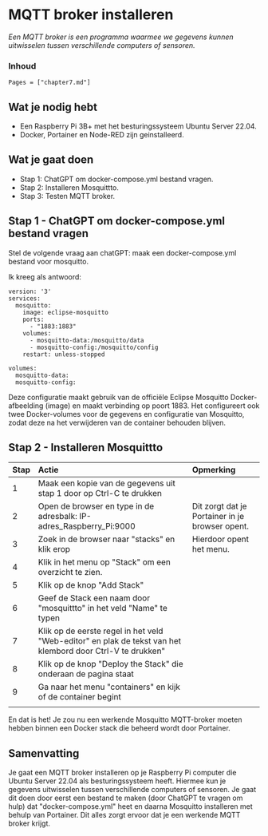 # MQTT broker installeren

*Een MQTT broker is een programma waarmee we gegevens kunnen uitwisselen tussen verschillende computers of sensoren.*

### Inhoud

```@contents
Pages = ["chapter7.md"]
```

## Wat je nodig hebt

- Een Raspberry Pi 3B+ met het besturingssysteem Ubuntu Server 22.04.
- Docker, Portainer en Node-RED zijn geinstalleerd.

## Wat je gaat doen

- Stap 1: ChatGPT om docker-compose.yml bestand vragen.
- Stap 2: Installeren Mosquittto.
- Stap 3: Testen MQTT broker.

## Stap 1 - ChatGPT om docker-compose.yml bestand vragen

Stel de volgende vraag aan chatGPT: maak een docker-compose.yml bestand voor mosquitto.

Ik kreeg als antwoord:

```
version: '3'
services:
  mosquitto:
    image: eclipse-mosquitto
    ports:
      - "1883:1883"
    volumes:
      - mosquitto-data:/mosquitto/data
      - mosquitto-config:/mosquitto/config
    restart: unless-stopped

volumes:
  mosquitto-data:
  mosquitto-config:
```

Deze configuratie maakt gebruik van de officiële Eclipse Mosquitto Docker-afbeelding (image) en maakt verbinding op poort 1883. Het configureert ook twee Docker-volumes voor de gegevens en configuratie van Mosquitto, zodat deze na het verwijderen van de container behouden blijven.

## Stap 2 - Installeren Mosquittto

|Stap        | Actie      | Opmerking |
|:---------- | :---------- |:---------- |
| 1 | Maak een kopie van de gegevens uit stap 1 door op Ctrl-C te drukken |  |
| 2 | Open de browser en type in de adresbalk: IP-adres_Raspberry_Pi:9000 | Dit zorgt dat je Portainer in je browser opent. |
| 3 | Zoek in de browser naar "stacks" en klik erop | Hierdoor opent het menu. |
| 4 | Klik in het menu op "Stack" om een overzicht te zien.|  |
| 5 | Klik op de knop "Add Stack" |  |
| 6 | Geef de Stack een naam door "mosquittto" in het veld "Name" te typen |  |
| 7 | Klik op de eerste regel in het veld "Web-editor" en plak de tekst van het klembord door Ctrl-V te drukken" |  |
| 8 | Klik op de knop "Deploy the Stack" die onderaan de pagina staat |  |
| 9 | Ga naar het menu "containers" en kijk of de container begint |  |
||

En dat is het! Je zou nu een werkende Mosquitto MQTT-broker moeten hebben binnen een Docker stack die beheerd wordt door Portainer. 

## Samenvatting

Je gaat een MQTT broker installeren op je Raspberry Pi computer die Ubuntu Server 22.04 als besturingssysteem heeft. Hiermee kun je gegevens uitwisselen tussen verschillende computers of sensoren. Je gaat dit doen door eerst een bestand te maken (door ChatGPT te vragen om hulp) dat "docker-compose.yml" heet en daarna Mosquitto installeren met behulp van Portainer. Dit alles zorgt ervoor dat je een werkende MQTT broker krijgt.